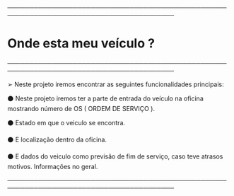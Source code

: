 

────────────────────────────────────────────────────────────────────────────────────────

# Onde esta meu veículo ?

────────────────────────────────────────────────────────────────────────────────────────

➢ Neste projeto iremos encontrar as seguintes funcionalidades principais: 

⚫ Neste projeto iremos ter a parte de entrada do veículo na oficina mostrando número de OS ( ORDEM DE SERVIÇO ).

⚫ Estado em que o veiculo se encontra.

⚫ E localização dentro da oficina.

⚫ E dados do veiculo como previsão de fim de serviço, caso teve atrasos motivos. Informações no geral.

────────────────────────────────────────────────────────────────────────────────────────

